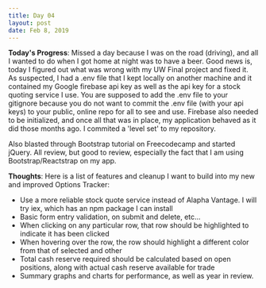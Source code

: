 ```yaml
---
title: Day 04
layout: post
date: Feb 8, 2019
---
```


**Today's Progress**: Missed a day because I was on the road (driving), and all I wanted to do when I got home at night was to have a beer. Good news is, today I figured out what was wrong with my UW Final project and fixed it. As suspected, I had a .env file that I kept locally on another machine and it contained my Google firebase api key as well as the api key for a stock quoting service I use. You are supposed to add the .env file to your gitignore because you do not want to commit the .env file (with your api keys) to your public, online repo for all to see and use. Firebase also needed to be initialized, and once all that was in place, my application behaved as it did those months ago. I commited a 'level set' to my repository. 

Also blasted through Bootstrap tutorial on Freecodecamp and started jQuery. All review, but good to review, especially the fact that I am using Bootstrap/Reactstrap on my app. 

**Thoughts**: Here is a list of features and cleanup I want to build into my new and improved Options Tracker:

* Use a more reliable stock quote service instead of Alapha Vantage. I will try iex, which has an npm package I can install
* Basic form entry validation, on submit and delete, etc...
* When clicking on any particular row, that row should be highlighted to indicate it has been clicked
* When hovering over the row, the row should highlight a different color from that of selected and other
* Total cash reserve required should be calculated based on open positions, along with actual cash reserve available for trade
* Summary graphs and charts for performance, as well as year in review. 


